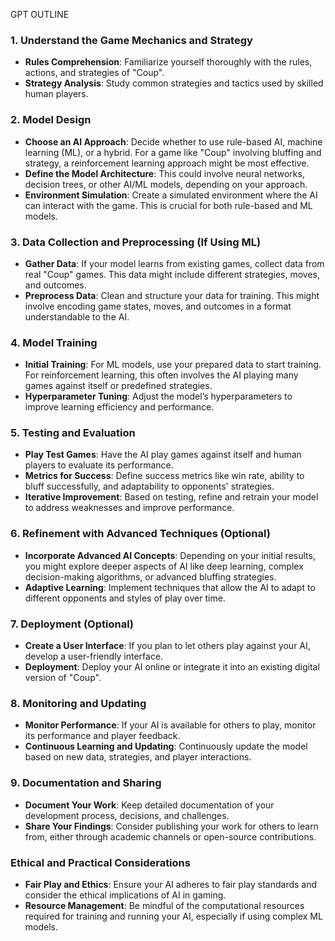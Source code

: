 GPT OUTLINE
### 1. Understand the Game Mechanics and Strategy
- **Rules Comprehension**: Familiarize yourself thoroughly with the rules, actions, and strategies of "Coup".
- **Strategy Analysis**: Study common strategies and tactics used by skilled human players.

### 2. Model Design
- **Choose an AI Approach**: Decide whether to use rule-based AI, machine learning (ML), or a hybrid. For a game like "Coup" involving bluffing and strategy, a reinforcement learning approach might be most effective.
- **Define the Model Architecture**: This could involve neural networks, decision trees, or other AI/ML models, depending on your approach.
- **Environment Simulation**: Create a simulated environment where the AI can interact with the game. This is crucial for both rule-based and ML models.

### 3. Data Collection and Preprocessing (If Using ML)
- **Gather Data**: If your model learns from existing games, collect data from real "Coup" games. This data might include different strategies, moves, and outcomes.
- **Preprocess Data**: Clean and structure your data for training. This might involve encoding game states, moves, and outcomes in a format understandable to the AI.

### 4. Model Training
- **Initial Training**: For ML models, use your prepared data to start training. For reinforcement learning, this often involves the AI playing many games against itself or predefined strategies.
- **Hyperparameter Tuning**: Adjust the model’s hyperparameters to improve learning efficiency and performance.

### 5. Testing and Evaluation
- **Play Test Games**: Have the AI play games against itself and human players to evaluate its performance.
- **Metrics for Success**: Define success metrics like win rate, ability to bluff successfully, and adaptability to opponents' strategies.
- **Iterative Improvement**: Based on testing, refine and retrain your model to address weaknesses and improve performance.

### 6. Refinement with Advanced Techniques (Optional)
- **Incorporate Advanced AI Concepts**: Depending on your initial results, you might explore deeper aspects of AI like deep learning, complex decision-making algorithms, or advanced bluffing strategies.
- **Adaptive Learning**: Implement techniques that allow the AI to adapt to different opponents and styles of play over time.

### 7. Deployment (Optional)
- **Create a User Interface**: If you plan to let others play against your AI, develop a user-friendly interface.
- **Deployment**: Deploy your AI online or integrate it into an existing digital version of "Coup".

### 8. Monitoring and Updating
- **Monitor Performance**: If your AI is available for others to play, monitor its performance and player feedback.
- **Continuous Learning and Updating**: Continuously update the model based on new data, strategies, and player interactions.

### 9. Documentation and Sharing
- **Document Your Work**: Keep detailed documentation of your development process, decisions, and challenges.
- **Share Your Findings**: Consider publishing your work for others to learn from, either through academic channels or open-source contributions.

### Ethical and Practical Considerations
- **Fair Play and Ethics**: Ensure your AI adheres to fair play standards and consider the ethical implications of AI in gaming.
- **Resource Management**: Be mindful of the computational resources required for training and running your AI, especially if using complex ML models.
